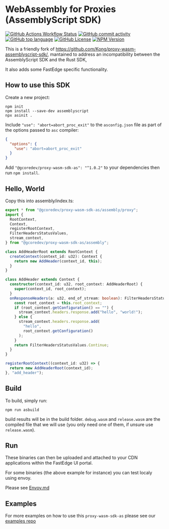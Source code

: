 # WebAssembly for Proxies (AssemblyScript SDK)

[![GitHub Actions Workflow Status](https://img.shields.io/github/actions/workflow/status/G-Core/proxy-wasm-sdk-as/deploy.yaml)](https://github.com/G-Core/proxy-wasm-sdk-as)
[![GitHub commit activity](https://img.shields.io/github/commit-activity/t/G-Core/proxy-wasm-sdk-as)](https://github.com/G-Core/proxy-wasm-sdk-as)
[![GitHub top language](https://img.shields.io/github/languages/top/G-Core/proxy-wasm-sdk-as)](https://github.com/G-Core/proxy-wasm-sdk-as)
[![GitHub License](https://img.shields.io/github/license/G-Core/proxy-wasm-sdk-as)](https://github.com/G-Core/proxy-wasm-sdk-as/blob/main/LICENSE)
[![NPM Version](https://img.shields.io/npm/v/@gcoredev/proxy-wasm-sdk-as)](https://www.npmjs.com/package/@gcoredev/proxy-wasm-sdk-as)

This is a friendly fork of https://github.com/Kong/proxy-wasm-assemblyscript-sdk/,
mantained to address an incompatibility between the AssemblyScript SDK and the Rust SDK,

It also adds some FastEdge specific functionality.

## How to use this SDK

Create a new project:

```shell
npm init
npm install --save-dev assemblyscript
npx asinit .
```

Include `"use": "abort=abort_proc_exit"` to the `asconfig.json` file as part of
the options passed to `asc` compiler:

```json
{
  "options": {
    "use": "abort=abort_proc_exit"
  }
}
```

Add `"@gcoredev/proxy-wasm-sdk-as": "^1.0.2"` to your dependencies then run `npm install`.

## Hello, World

Copy this into assembly/index.ts:

```ts
export * from "@gcoredev/proxy-wasm-sdk-as/assembly/proxy";
import {
  RootContext,
  Context,
  registerRootContext,
  FilterHeadersStatusValues,
  stream_context,
} from "@gcoredev/proxy-wasm-sdk-as/assembly";

class AddHeaderRoot extends RootContext {
  createContext(context_id: u32): Context {
    return new AddHeader(context_id, this);
  }
}

class AddHeader extends Context {
  constructor(context_id: u32, root_context: AddHeaderRoot) {
    super(context_id, root_context);
  }
  onResponseHeaders(a: u32, end_of_stream: boolean): FilterHeadersStatusValues {
    const root_context = this.root_context;
    if (root_context.getConfiguration() == "") {
      stream_context.headers.response.add("hello", "world!");
    } else {
      stream_context.headers.response.add(
        "hello",
        root_context.getConfiguration()
      );
    }
    return FilterHeadersStatusValues.Continue;
  }
}

registerRootContext((context_id: u32) => {
  return new AddHeaderRoot(context_id);
}, "add_header");
```

## Build

To build, simply run:

```
npm run asbuild
```

build results will be in the build folder. `debug.wasm` and `release.wasm` are the compiled
file that we will use (you only need one of them, if unsure use `release.wasm`).

## Run

These binaries can then be uploaded and attached to your CDN applications within the FastEdge UI portal.

For some binaries (the above example for instance) you can test localy using envoy.

Please see [Envoy.md](./ENVOY.md)

## Examples

For more examples on how to use this `proxy-wasm-sdk-as` please see our [examples repo](https://github.com/G-Core/FastEdge-examples/tree/main/assemblyscript)
